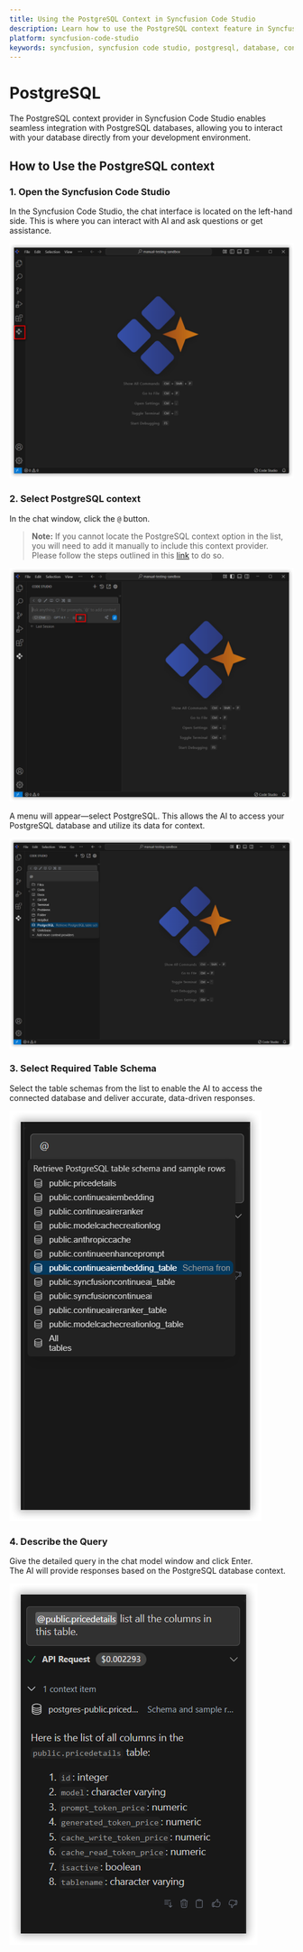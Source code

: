 ```yaml
---
title: Using the PostgreSQL Context in Syncfusion Code Studio
description: Learn how to use the PostgreSQL context feature in Syncfusion Code Studio to interact with PostgreSQL databases directly from your development environment.
platform: syncfusion-code-studio
keywords: syncfusion, syncfusion code studio, postgresql, database, context, code-studio, AI, developer-tools, productivity
---
```

 
# PostgreSQL 
 
The PostgreSQL context provider in Syncfusion Code Studio enables seamless integration with PostgreSQL databases, allowing you to interact with your database directly from your development environment.
 
## How to Use the PostgreSQL context
 
### 1. Open the Syncfusion Code Studio
 
In the Syncfusion Code Studio, the chat interface is located on the left-hand side. This is where you can interact with AI and ask questions or get assistance.

<img src="../../feature-images/open_chat.png" alt="openchat" />
 
### 2. Select PostgreSQL context
 
In the chat window, click the `@` button.  
> **Note:** If you cannot locate the PostgreSQL context option in the list, you will need to add it manually to include this context provider. Please follow the steps outlined in this [link](/code-studio/features/context-providers/add-more-contextproviders/How-to-configure-more-contextproviders) to do so.
 
<img src="../../feature-images/click-context.png" alt="click context" />

A menu will appear—select PostgreSQL. This allows the AI to access your PostgreSQL database and utilize its data for context.

<img src="../../feature-images/postgres-opencontext.png" alt="opencontext" />
 
### 3. Select Required Table Schema
 
Select the table schemas from the list to enable the AI to access the connected database and deliver accurate, data-driven responses.

<img src="../../feature-images/postgres_choose.png" alt="choose" />
 
### 4. Describe the Query
 
Give the detailed query in the chat model window and click Enter.  
The AI will provide responses based on the PostgreSQL database context.

<img src="../../feature-images/postgres_output.png" alt="output" />